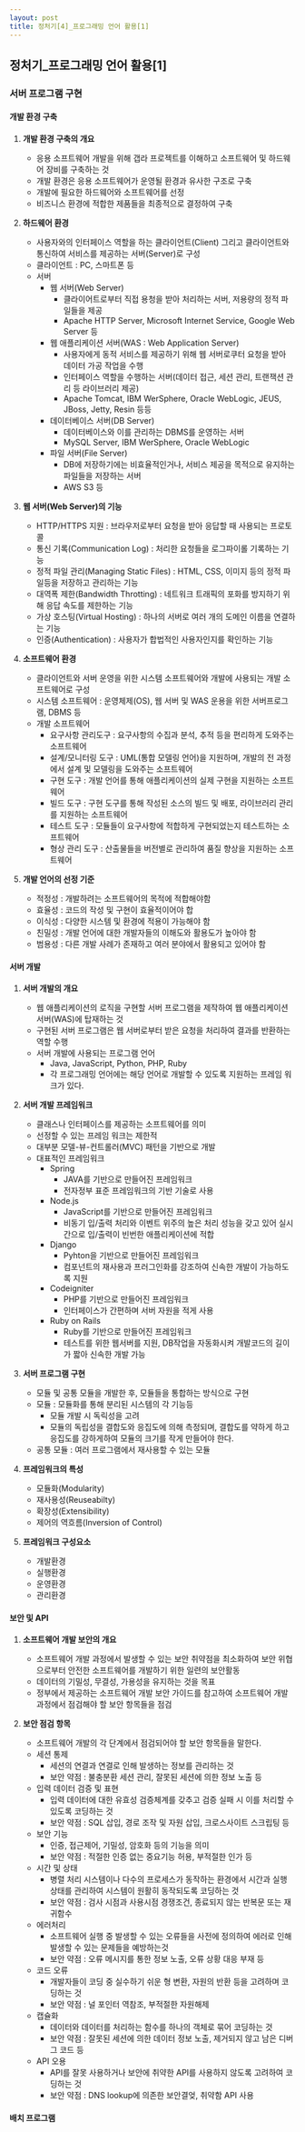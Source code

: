 ```yaml
---
layout: post
title: 정처기[4]_프로그래밍 언어 활용[1]
---
```


## 정처기_프로그래밍 언어 활용[1]

### 서버 프로그램 구현

#### 개발 환경 구축

1. __개발 환경 구축의 개요__
    - 응용 소프트웨어 개발을 위해 갭라 프로젝트를 이해하고 소프트웨어 및 하드웨어 장비를 구축하는 것
    - 개발 환경은 응용 소프트웨어가 운영될 환경과 유사한 구조로 구축
    - 개발에 필요한 하드웨어와 소프트웨어를 선정
    - 비즈니스 환경에 적합한 제품들을 최종적으로 결정하여 구축

2. __하드웨어 환경__
    - 사용자와의 인터페이스 역할을 하는 클라이언트(Client) 그리고 클라이언트와 통신하여 서비스를 제공하는 서버(Server)로 구성
    - 클라이언트 : PC, 스마트폰 등
    - 서버 
        - 웹 서버(Web Server)
            - 클라이어트로부터 직접 용청을 받아 처리하는 서버, 저용량의 정적 파일들을 제공
            - Apache HTTP Server, Microsoft Internet Service, Google Web Server 등
        - 웹 애플리케이션 서버(WAS : Web Application Server)
            - 사용자에게 동적 서비스를 제공하기 위해 웹 서버로쿠터 요청을 받아 데이터 가공 작업을 수행
            - 인터페이스 역할을 수행하는 서버(데이터 접근, 세션 관리, 트랜잭션 관리 등 라이브러리 제공)
            - Apache Tomcat, IBM WerSphere, Oracle WebLogic, JEUS, JBoss, Jetty, Resin 등등
        - 데이터베이스 서버(DB Server)
            - 데이터베이스와 이를 관리하는 DBMS를 운영하는 서버
            - MySQL Server, IBM WerSphere, Oracle WebLogic
        - 파일 서버(File Server)
            - DB에 저장하기에는 비효율적인거나, 서비스 제공을 목적으로 유지하는 파일들을 저장하는 서버
            - AWS S3 등

3. __웹 서버(Web Server)의 기능__
    - HTTP/HTTPS 지원 : 브라우저로부터 요청을 받아 응답할 때 사용되는 프로토콜
    - 통신 기록(Communication Log) : 처리한 요청들을 로그파이롤 기록하는 기능
    - 정적 파일 관리(Managing Static Files) : HTML, CSS, 이미지 등의 정적 파일등을 저장하고 관리하는 기능
    - 대역폭 제한(Bandwidth Throtting) : 네트워크 트래픽의 포화를 방지하기 위해 응답 속도를 제한하는 기능
    - 가상 호스팅(Virtual Hosting) : 하나의 서버로 여러 개의 도메인 이름을 연결하는 기능
    - 인증(Authentication) : 사용자가 합법적인 사용자인지를 확인하는 기능

4. __소프트웨어 환경__
    - 클라이언트와 서버 운영을 위한 시스템 소프트웨어와 개발에 사용되는 개발 소프트웨어로 구성
    - 시스템 소프트웨어 : 운영체제(OS), 웹 서버 및 WAS 운용을 위한 서버프로그램, DBMS 등
    - 개발 소프트웨어 
        - 요구사항 관리도구 : 요구사항의 수집과 분석, 추적 등을 편리하게 도와주는 소프트웨어
        - 설계/모니터링 도구 : UML(통합 모델링 언어)을 지원하며, 개발의 전 과정에서 설계 및 모델링을 도와주는 소프트웨어
        - 구현 도구 : 개발 언어를 통해 애플리케이션의 실제 구현을 지원하는 소프트웨어
        - 빌드 도구 : 구현 도구를 통해 작성된 소스의 빌드 및 배포, 라이브러리 관리를 지원하는 소프트웨어
        - 테스트 도구 : 모듈들이 요구사항에 적합하게 구현되었는지 테스트하는 소프트웨어
        - 형상 관리 도구 : 산출물들을 버전별로 관리하여 품질 향상을 지원하는 소프트웨어

5. __개발 언어의 선정 기준__
    - 적정성 : 개발하려는 소프트웨어의 목적에 적합해야함
    - 효율성 : 코드의 작성 및 구현이 효율적이어야 합
    - 이식성 : 다양한 시스템 및 환경에 적용이 가능해야 함
    - 친밀성 : 개발 언어에 대한 개발자들의 이해도와 활용도가 높아야 함
    - 범용성 : 다른 개발 사례가 존재하고 여러 분야에서 활용되고 있어야 함

#### 서버 개발

1. __서버 개발의 개요__
    - 웹 애플리케이션의 로직을 구현할 서버 프로그램을 제작하여 웹 애플리케이션 서버(WAS)에 탑재하는 것
    - 구현된 서버 프로그램은 웹 서버로부터 받은 요청을 처리하여 결과를 반환하는 역할 수행
    - 서버 개발에 사용되는 프로그램 언어
        - Java, JavaScript, Python, PHP, Ruby
        - 각 프로그래밍 언어에는 해당 언어로 개발할 수 있도록 지원하는 프레임 워크가 있다.

2. __서버 개발 프레임워크__
    - 클래스나 인터페이스를 제공하는 소프트웨어를 의미
    - 선정할 수 있는 프레임 워크는 제한적
    - 대부분 모델-뷰-컨트롤러(MVC) 패턴을 기반으로 개발
    - 대표적인 프레임워크
        - Spring
            - JAVA를 기반으로 만들어진 프레임워크
            - 전자정부 표준 프레임워크의 기반 기술로 사용
        - Node.js
            - JavaScript를 기반으로 만들어진 프레임워크
            - 비동기 입/출력 처리와 이벤트 위주의 높은 처리 성능을 갖고 있어 실시간으로 입/출력이 빈번한 애플리케이션에 적합
        - Django
            - Pyhton을 기반으로 만들어진 프레임워크
            - 컴포넌트의 재사용과 프러그인화를 강조하여 신속한 개발이 가능하도록 지원
        - Codeigniter
            - PHP를 기반으로 만들어진 프레임워크
            - 인터페이스가 간편하며 서버 자원을 적게 사용
        - Ruby on Rails 
            - Ruby를 기반으로 만들어진 프레임워크
            - 테스트를 위한 웹서버를 지원, DB작업을 자동화시켜 개발코드의 길이가 짧아 신속한 개발 가능 

3. __서버 프로그램 구현__
    - 모듈 및 공통 모듈을 개발한 후, 모듈들을 통합하는 방식으로 구현
    - 모듈 : 모듈화를 통해 분리된 시스템의 각 기능등
        - 모듈 개발 시 독릭성을 고려
        - 모듈의 독립성을 결합도와 응집도에 의해 측정되며, 결합도를 약하게 하고 응집도를 강하게하여 모듈의 크기를 작게 만들어야 한다.
    - 공통 모듈 : 여러 프로그램에서 재사용할 수 있는 모듈


4. __프레임워크의 특성__
    - 모듈화(Modularity)
    - 재사용성(Reuseabilty)
    - 확장성(Extensibility)
    - 제어의 역흐름(Inversion of Control)

5. __프레임워크 구성요소__
    - 개발환경
    - 실행환경
    - 운영환경
    - 관리환경

#### 보안 및 API

1. __소프트웨어 개발 보안의 개요__
    - 소프트웨어 개발 과정에서 발생할 수 있는 보안 취약점을 최소화하여 보안 위협으로부터 안전한 소프트웨어를 개발하기 위한 일련의 보안활동
    - 데이터의 기밀성, 무결성, 가용성을 유지하는 것을 목표
    - 정부에서 제공하는 소프트웨어 개발 보안 가이드를 참고하여 소프트웨어 개발 과정에서 점검해야 할 보안 항목들을 점검

2. __보안 점검 항목__
    - 소프트웨어 개발의 각 단계에서 점검되어야 할 보안 항목들을 말한다.
    - 세션 통제
        - 세션의 연결과 연결로 인해 발생하는 정보를 관리하는 것
        - 보안 약점 : 불충분환 세션 관리, 잘못된 세션에 의한 정보 노출 등 
    - 입력 데이터 검증 및 표현
        - 입력 데이터에 대한 유효성 검증체계를 갖추고 검증 실패 시 이를 처리할 수 있도록 코딩하는 것
        - 보안 약점 : SQL 삽입, 경로 조작 및 자원 삽입, 크로스사이트 스크립팅 등 
    - 보안 기능
        - 인증, 접근제어, 기밀성, 암호화 등의 기능을 의미
        - 보안 약점 : 적절한 인증 없는 중요기능 허용, 부적절한 인가 등
    - 시간 및 상태
        - 병렬 처리 시스템이나 다수의 프로세스가 동작하는 환경에서 시간과 실행 상태를 관리하여 시스템이 원활히 동작되도록 코딩하는 것 
        - 보안 약점 : 검사 시점과 사용시점 경쟁조건, 종료되지 않는 반복문 또는 재귀함수
    - 에러처리
        - 소프트웨어 실행 중 발생할 수 있는 오류들을 사전에 정의하여 에러로 인해 발생할 수 있는 문제들을 예방하는것 
        - 보안 약점 : 오류 메시지를 통한 정보 노출, 오류 상황 대응 부재 등
    - 코드 오류
        - 개발자들이 코딩 중 실수하기 쉬운 형 변환, 자원의 반환 등을 고려하며 코딩하는 것 
        - 보안 약점 : 널 포인터 역참조, 부적절한 자원해제
    - 캡슐화
        - 데이터와 데이터를 처리하는 함수를 하나의 객체로 묶어 코딩하는 것
        - 보안 약점 : 잘못된 세션에 의한 데이터 정보 노출, 제거되지 않고 남은 디버그 코드 등 
    - API 오용
        - API를 잘못 사용하거나 보안에 취약한 API를  사용하지 않도록 고려하여 코딩하는 것
        - 보안 약점 : DNS lookup에 의존한 보안결엊, 취약함 API 사용

#### 배치 프로그램
























